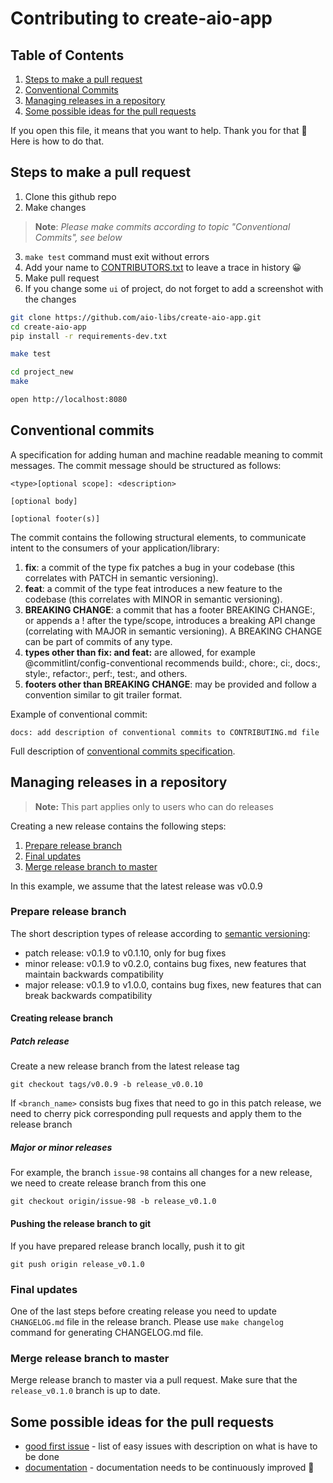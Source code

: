# Contributing to create-aio-app

## Table of Contents

1. [Steps to make a pull request](#steps-to-make-a-pull-request)
2. [Conventional Commits](#conventional-commits)
3. [Managing releases in a repository](#managing-releases-in-a-repository)
4. [Some possible ideas for the pull requests](#some-possible-ideas-for-the-pull-requests)

If you open this file, it means that you want to help. Thank you for that 🤗 
Here is how to do that.

## Steps to make a pull request

1. Clone this github repo
2. Make changes

 > **Note**: _Please make commits according to topic "Conventional Commits", see below_

3. `make test` command must exit without errors
4. Add your name to [CONTRIBUTORS.txt](https://github.com/aio-libs/create-aio-app/blob/master/CONTRIBUTORS.txt) to leave a trace in history 😀
5. Make pull request
6. If you change some `ui` of project, do not forget to add a screenshot with the changes

```bash
git clone https://github.com/aio-libs/create-aio-app.git
cd create-aio-app   
pip install -r requirements-dev.txt

make test

cd project_new 
make

open http://localhost:8080
```

## Conventional commits

A specification for adding human and machine readable meaning to commit messages. The commit message should be structured as follows:

```
<type>[optional scope]: <description>

[optional body]

[optional footer(s)]
```

The commit contains the following structural elements, to communicate intent to the consumers of your application/library:

 1. **fix**: a commit of the type fix patches a bug in your codebase (this correlates with PATCH in semantic versioning).
 1. **feat**: a commit of the type feat introduces a new feature to the codebase (this correlates with MINOR in semantic versioning).
 1. **BREAKING CHANGE**: a commit that has a footer BREAKING CHANGE:, or appends a ! after the type/scope, introduces a breaking API change (correlating with MAJOR in semantic versioning). A BREAKING CHANGE can be part of commits of any type.
 1. **types other than fix: and feat:** are allowed, for example @commitlint/config-conventional recommends build:, chore:, ci:, docs:, style:, refactor:, perf:, test:, and others.
 1. **footers other than BREAKING CHANGE**: <description> may be provided and follow a convention similar to git trailer format.

Example of conventional commit:

```
docs: add description of conventional commits to CONTRIBUTING.md file
```

Full description of [conventional commits specification](https://www.conventionalcommits.org/en/v1.0.0/).

## Managing releases in a repository

> **Note:** This part applies only to users who can do releases

Creating a new release contains the following steps:

1. [Prepare release branch](#prepare-release-branch)
2. [Final updates](#final-updates)
3. [Merge release branch to master](#merge-release-branch-to-master)

In this example, we assume that the latest release was v0.0.9

### Prepare release branch
The short description types of release according to [semantic versioning](https://semver.org/):

 - patch release: v0.1.9 to v0.1.10, only for bug fixes
 - minor release: v0.1.9 to v0.2.0, contains bug fixes, new features that maintain backwards compatibility
 - major release: v0.1.9 to v1.0.0, contains bug fixes, new features that can break backwards compatibility 

#### Creating release branch

##### Patch release

Create a new release branch from the latest release tag

```
git checkout tags/v0.0.9 -b release_v0.0.10
```

If `<branch_name>` consists bug fixes that need to go in this patch release, we need to cherry pick corresponding pull requests and apply them to the release branch

##### Major or minor releases
For example, the branch `issue-98` contains all changes for a new release, we need to create release branch from this one

```
git checkout origin/issue-98 -b release_v0.1.0
```

#### Pushing the release branch to git

If you have prepared release branch locally, push it to git

```
git push origin release_v0.1.0
```

### Final updates

One of the last steps before creating release you need to update `CHANGELOG.md` file in the release branch. Please use `make changelog` command for generating CHANGELOG.md file.

### Merge release branch to master

Merge release branch to master via a pull request. Make sure that the `release_v0.1.0` branch is up to date.

## Some possible ideas for the pull requests

 - [good first issue](https://github.com/aio-libs/create-aio-app/issues?q=is%3Aissue+is%3Aopen+label%3A%22good+first+issue%22) - list of easy issues with description on what is have to be done
 - [documentation](https://create-aio-app.readthedocs.io/) - documentation needs to be continuously improved 🧐
